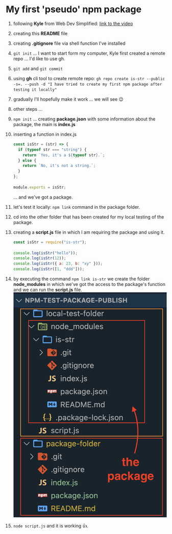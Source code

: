 # My first 'pseudo' npm package

1. following **Kyle** from Web Dev Simplified: [link to the video](https://www.youtube.com/watch?v=J4b_T-qH3BY&ab_channel=WebDevSimplified)
2. creating this **README** file
3. creating **.gitignore** file via shell function I've installed
4. `git init` ... I want to start form my computer, Kyle first created a remote repo ... I'd like to use gh.
5. `git add` and `git commit`
6. using **gh** cli tool to create remote repo:
   `gh repo create is-str --public -s=. --push -d "I have tried to create my first npm package after testing it locally"`
7. gradually I'll hopefully make it work ... we will see :wink:
8. other steps ...
9. `npm init` ... creating **package.json** with some information about the package, the main is **index.js**
10. inserting a function in index.js

    ```js
    const isStr = (str) => {
      if (typeof str === "string") {
        return `Yes, it's a ${typeof str}.`;
      } else {
        return `No, it's not a string.`;
      }
    };

    module.exports = isStr;
    ```

    ... and we've got a package.

11. let's test it locally: `npm link` command in the package folder.
12. cd into the other folder that has been created for my local testing of the package.
13. creating a **script.js** file in which I am requiring the package and using it.

    ```js
    const isStr = require("is-str");

    console.log(isStr("hello"));
    console.log(isStr(12));
    console.log(isStr({ a: 23, b: "xy" }));
    console.log(isStr([1, "ddd"]));
    ```

14. by executing the command `npm link is-str` we create the folder **node_modules** in which we've got the access to the package's function and we can run the **script.js** file.
    ![files and folders](./img/folder.png)
15. `node script.js` and it is working 👍.
